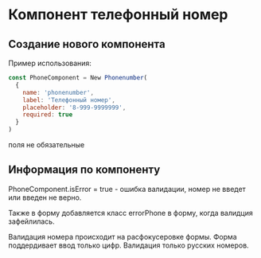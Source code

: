 Компонент телефонный номер
======================
Создание нового компонента
------------------------------
Пример использования:
``` javascript
const PhoneComponent = New Phonenumber(
  {
    name: 'phonenumber',
    label: 'Телефонный номер',
    placeholder: '8-999-9999999',
    required: true
  }
)
```
поля не обязательные

Информация  по компоненту
---------------------------
PhoneComponent.isError = true -  ошибка валидации, номер не введет или введен не верно.

Также в форму добавляется класс errorPhone в форму, когда валидция зафейлилась.


Валидация номера происходит на расфокусеровке формы.
Форма поддердивает ввод только цифр.
Валидация только русских номеров.
